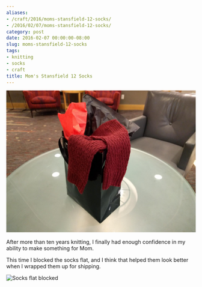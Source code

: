 ```yaml
---
aliases:
- /craft/2016/moms-stansfield-12-socks/
- /2016/02/07/moms-stansfield-12-socks/
category: post
date: 2016-02-07 00:00:00-08:00
slug: moms-stansfield-12-socks
tags:
- knitting
- socks
- craft
title: Mom's Stansfield 12 Socks
---
```


![attachments/img/2016/cover-2016-02-07.jpg](../../../attachments/img/2016/cover-2016-02-07.jpg)

After more than ten years knitting, I finally had enough confidence in my ability to make something for Mom.

This time I blocked the socks flat, and I think that helped them look better when I wrapped them up for shipping.

![Socks flat blocked](attachments/img/2016/moms-stansfield-socks-flat.jpg)
